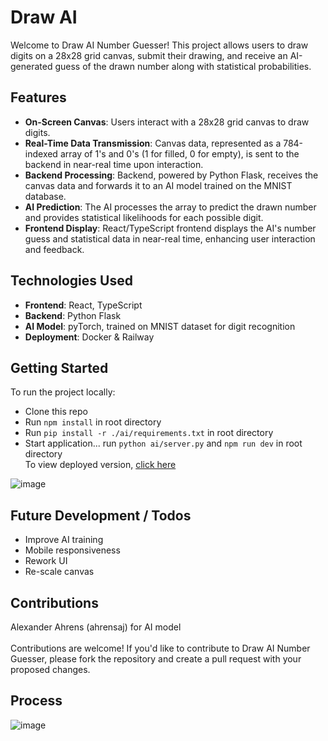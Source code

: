 # Draw AI
Welcome to Draw AI Number Guesser! This project allows users to draw digits on a 28x28 grid canvas, submit their drawing, and receive an AI-generated guess of the drawn number along with statistical probabilities.

## Features
- **On-Screen Canvas**: Users interact with a 28x28 grid canvas to draw digits.
- **Real-Time Data Transmission**: Canvas data, represented as a 784-indexed array of 1's and 0's (1 for filled, 0 for empty), is sent to the backend in near-real time upon interaction.
- **Backend Processing**: Backend, powered by Python Flask, receives the canvas data and forwards it to an AI model trained on the MNIST database.
- **AI Prediction**: The AI processes the array to predict the drawn number and provides statistical likelihoods for each possible digit.
- **Frontend Display**: React/TypeScript frontend displays the AI's number guess and statistical data in near-real time, enhancing user interaction and feedback.

## Technologies Used
- **Frontend**: React, TypeScript
- **Backend**: Python Flask
- **AI Model**: pyTorch, trained on MNIST dataset for digit recognition
- **Deployment**: Docker & Railway

## Getting Started
To run the project locally:
- Clone this repo
- Run `npm install` in root directory
- Run `pip install -r ./ai/requirements.txt` in root directory
- Start application... run `python ai/server.py` and `npm run dev` in root directory <br>
To view deployed version, [click here](https://drawai-production.up.railway.app/)



![image](https://github.com/Cadhig/DrawAI/assets/160413853/48859fb6-c430-4ddf-99cf-4a897e84741d)



## Future Development / Todos
- Improve AI training
- Mobile responsiveness
- Rework UI
- Re-scale canvas

## Contributions
Alexander Ahrens (ahrensaj) for AI model <br>
<br>
Contributions are welcome! If you'd like to contribute to Draw AI Number Guesser, please fork the repository and create a pull request with your proposed changes.

## Process
![image](https://github.com/Cadhig/DrawAI/assets/160413853/8ba39f42-2a79-43bf-ac0e-38366b11c1ba)
